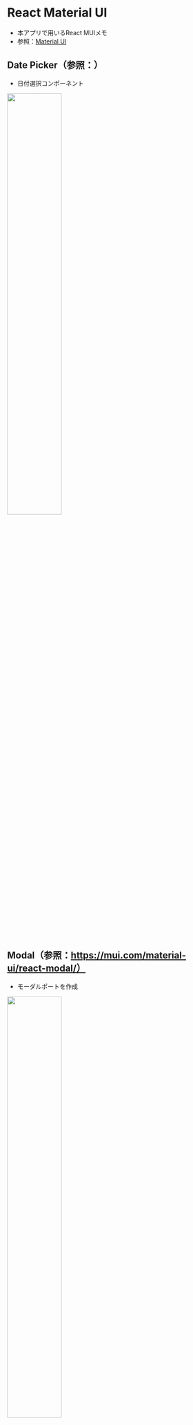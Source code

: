 # React Material UI
- 本アプリで用いるReact MUIメモ
- 参照：[Material UI](https://mui.com/material-ui/getting-started/)

## Date Picker（参照：）
- 日付選択コンポーネント
<img src="http://ghe.nanao.co.jp/storage/user/287/files/265b5fe2-421d-4f3e-bb7d-54dc8cd291b3" width=50%>

## Modal（参照：https://mui.com/material-ui/react-modal/）
- モーダルポートを作成
<img src="http://ghe.nanao.co.jp/storage/user/287/files/a84e36df-6470-474d-aaf0-9df357f47ebc" width=50%>

## Text Field（参照：https://mui.com/material-ui/react-text-field/）
- テキスト入力フィールドの作成
![image](http://ghe.nanao.co.jp/storage/user/287/files/e9e67907-d0e2-4e1d-b872-0f9a42f4d8df)

## Button（参照：https://mui.com/material-ui/react-button/）
- ユーザーがワンタップでアクションを起こしたり、選択をしたりすることを可能にする
![image](http://ghe.nanao.co.jp/storage/user/287/files/b5422c4c-bc18-41de-afec-bb1d9263494e)

